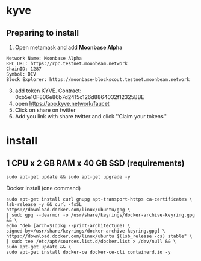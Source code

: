 # kyve
## Preparing to install


1. Open metamask and add **Moonbase Alpha**
```
Network Name: Moonbase Alpha
RPC URL: https://rpc.testnet.moonbeam.network
ChainID: 1287
Symbol: DEV
Block Explorer: https://moonbase-blockscout.testnet.moonbeam.network
```
3. add token KYVE. Contract: 0xb5e10F806e86b7d2415c126d8864032f12325BBE
4. open https://app.kyve.network/faucet
5. Click on share on twitter
6. Add you link with share twitter and click ''Claim your tokens''

# install
## 1 CPU x 2 GB RAM x 40 GB SSD (requirements)
```
sudo apt-get update && sudo apt-get upgrade -y
```
Docker install (one command)
```
sudo apt-get install curl gnupg apt-transport-https ca-certificates \
lsb-release -y && curl -fsSL https://download.docker.com/linux/ubuntu/gpg \
| sudo gpg --dearmor -o /usr/share/keyrings/docker-archive-keyring.gpg && \
echo "deb [arch=$(dpkg --print-architecture) \
signed-by=/usr/share/keyrings/docker-archive-keyring.gpg] \
https://download.docker.com/linux/ubuntu $(lsb_release -cs) stable" \
| sudo tee /etc/apt/sources.list.d/docker.list > /dev/null && \
sudo apt-get update && \
sudo apt-get install docker-ce docker-ce-cli containerd.io -y
```
